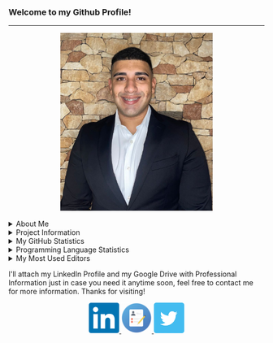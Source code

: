 ### Welcome to my Github Profile!

<hr>
<p align="center">
    <a>
        <img src="PersonalPhoto.png" height="350px" width="300px">
    </a>
</p>
<!--Personal Information-->
<details>
  <summary>About Me</summary>  
  <ul>
    <li><p> My name is Angel K. Vazquez Sanchez. I am a 4th year Computer Science & Engineering Undegraduate Student at the <strong> University of Puerto Rico - Mayagüez </strong>.</p></li>
    <li>Currently, I am an Information Systems Undergrad Coop at Amgen Manufacturing Limited</li>
    <li>Recently started studying to obtain my first 3 certifications: CompTIA Security+, CompTIA Network+ and AWS Certified Cloud Practitioner.
    <li>I am also actively seeking some Summer Intenships or Co-Ops that can allow me to increase my skills in the field of Cybersecurity, Network Engineering and Computer Science.</li>
    <li>I am also open to collaborate in any projects or initiative!</li>
  </ul>
</details>

<!--Projects Table-->
<details>
  <summary>Project Information</summary>
  <ul>
  <li>In this GitHub Profile you will see that I will upload some personal projects, as well as some classwork projects.</li>
  <li>Below is a table showing some projects I am working on that are in development or are ready to go!</li>
    <li>Projects that are marked as <strong>Done</strong> have their repo's available to see in this profile, the one's that are <strong>In Progress</strong> are mostly private, so you'll have to wait to find out what is under development! So keep checking this profile to see what's changed and feel free to contact me any time!</li>
  </ul>
<table class="tg">
<thead>
  <tr>
    <th class="tg-c3ow">Project</th>
    <th class="tg-c3ow">Progress</th>
    <th class="tg-c3ow">Location</th>
  </tr>
</thead>
<tbody>
  <tr>
    <td class="tg-c3ow">Web App - My Backlog Handler</td>
    <td class="tg-c3ow">Done</td>
    <td class="tg-c3ow"><a href="https://github.com/angel-vazquez25/My-Backlog-Handler">My Repo</a></td>
  </tr>
  <tr>
    <td class="tg-c3ow">Algebra and Calculus on Polynomials</td>
    <td class="tg-c3ow">Done</td>
    <td class="tg-c3ow"><a href="https://github.com/angel-vazquez25/Algebra-and-Calculus-on-Polynomials" target="_blank" rel="noopener noreferrer">My Repo</a></td>
  </tr>
  <tr>
    <td class="tg-c3ow">TCP Port Scanner</td>
    <td class="tg-c3ow">To Be Started</td>
    <td class="tg-c3ow"><a  target="_blank" rel="noopener noreferrer">TBD</a></td>
  </tr>
  <tr>
    <td class="tg-c3ow">AI/ML Related Project</td>
    <td class="tg-c3ow">To Be Started </td>
    <td class="tg-c3ow"><a  target="_blank" rel="noopener noreferrer">TBD</a></td>
  </tr>
  <tr>
    <td class="tg-c3ow">Packet Sniffer</td>
    <td class="tg-c3ow">To Be Started</td>
    <td class="tg-c3ow"><a  target="_blank" rel="noopener noreferrer">TBD</a></td>
  </tr>
</tbody>
</table>

</details>

<!--Some GitHub Embeds-->
<details>
  <summary>My GitHub Statistics</summary>
  <p align="center">
    <img src="https://github-readme-stats.vercel.app/api?username=angel-vazquez25&count_private=trueshow_icons=true&theme=tokyonight"/>
  </p>
</details>

<details>
  <summary>Programming Language Statistics</summary>
  <p align="center">
    <img src="https://github-readme-stats.vercel.app/api/top-langs/?username=angel-vazquez25&langs_count=5&layout=compact"/>
  </p>
</details>

<details>
  <summary>My Most Used Editors</summary>
  <p align="center">
    <img src="https://wakatime.com/share/@94603174-22ee-4833-a77d-9a5bacb8e15a/75d66127-118b-4cb9-a881-9906ea11c317.svg" height="400"/>
  </p>
</details>

<!--Social Media + Resume-->
<p>I'll attach my LinkedIn Profile and my Google Drive with Professional Information just in case you need it anytime soon, feel free to contact me for more information. Thanks for visiting!</p>
<p align="center">
  <a href="https://www.linkedin.com/in/angelkvs/"> 
    <img src="LinkedIn.png" height="60px" width="60px">
  </a>
  <a href="https://drive.google.com/drive/folders/1naszFHJGFw6txtoOFZIhiwTU0AeUf4_F?usp=sharing"> 
    <img src="PersonalInfoIcon.png" height="60px" width="60px">
  </a>
  </a>
  <a href="https://twitter.com/KenDev18"> 
    <img src="Twitter.png" height="60px" width="60px">
  </a>
 </p>

</hr>
